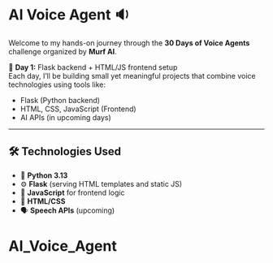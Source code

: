 
# AI Voice Agent 🔉

Welcome to my hands-on journey through the **30 Days of Voice Agents** challenge organized by **Murf AI**.

📌 **Day 1:** Flask backend + HTML/JS frontend setup  
Each day, I’ll be building small yet meaningful projects that combine voice technologies using tools like:
- Flask (Python backend)
- HTML, CSS, JavaScript (Frontend)
- AI APIs (in upcoming days)

---

## 🛠️ Technologies Used

- 🐍 **Python 3.13**
- ⚙️ **Flask** (serving HTML templates and static JS)
- 🧠 **JavaScript** for frontend logic
- 🎨 **HTML/CSS**
- 🗣️ **Speech APIs** (upcoming)








# AI_Voice_Agent
